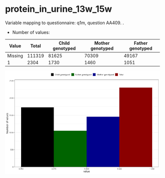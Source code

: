 # protein_in_urine_13w_15w
Variable mapping to questionnaire: q1m, question AA409.
.
- Number of values:

| Value | Total | Child genotyped | Mother genotyped | Father genotyped |
| ----- | ----- | --------------- | ---------------- | ---------------- |
| Missing | 111319 | 81625 | 70309 | 49167 |
| 1 | 2304 | 1730 | 1460 |1051 |



![](protein_in_urine_13w_15w_n.png)



